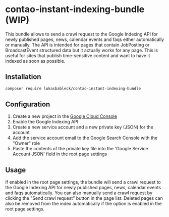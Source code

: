 # contao-instant-indexing-bundle (WIP)
This bundle allows to send a crawl request to the Google Indexing API for newly published pages, news, calendar events and faqs either automatically or manually.
The API is intended for pages that contain JobPosting or BroadcastEvent structured data but it actually works for any page.
This is useful for sites that publish time-sensitive content and want to have it indexed as soon as possible.

## Installation
```bash
composer require lukasbableck/contao-instant-indexing-bundle
```

## Configuration
1. Create a new project in the [Google Cloud Console](https://console.cloud.google.com/apis/enableflow?apiid=indexing.googleapis.com&credential=client_key)
2. Enable the Google Indexing API
3. Create a new service account and a new private key (JSON) for the account
4. Add the service account email to the Google Search Console with the "Owner" role
5. Paste the contents of the private key file into the 'Google Service Account JSON' field in the root page settings

## Usage
If enabled in the root page settings, the bundle will send a crawl request to the Google Indexing API for newly published pages, news, calendar events and faqs automatically.
You can also manually send a crawl request by clicking the "Send crawl request" button in the page list.
Deleted pages can also be removed from the index automatically if the option is enabled in the root page settings.